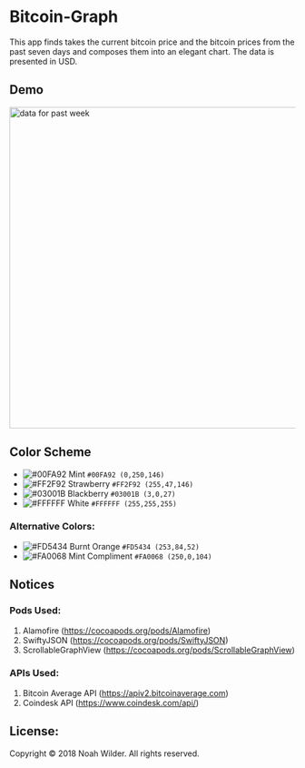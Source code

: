 # Bitcoin-Graph

This app finds takes the current bitcoin price and the bitcoin prices from the past seven days and composes them into an elegant chart. The data is presented in USD.

## Demo
<img width="565" alt="data for past week" src="https://user-images.githubusercontent.com/35314567/36348350-9ff53a60-143b-11e8-99d5-ea952eaf5c5e.png">

## Color Scheme
- ![#00FA92](https://placehold.it/15/00FA92/000000?text=+)  Mint  `#00FA92 (0,250,146)`
- ![#FF2F92](https://placehold.it/15/FF2F92/000000?text=+)  Strawberry  `#FF2F92 (255,47,146)`
- ![#03001B](https://placehold.it/15/03001B/000000?text=+)  Blackberry  `#03001B (3,0,27)`
- ![#FFFFFF](https://placehold.it/15/FFFFFF/000000?text=+)  White  `#FFFFFF (255,255,255)`
### Alternative Colors:
- ![#FD5434](https://placehold.it/15/FD5434/000000?text=+)  Burnt Orange  `#FD5434 (253,84,52)`
- ![#FA0068](https://placehold.it/15/FA0068/000000?text=+)  Mint Compliment  `#FA0068 (250,0,104)`
## Notices
### Pods Used:
1. Alamofire (https://cocoapods.org/pods/Alamofire)
2. SwiftyJSON (https://cocoapods.org/pods/SwiftyJSON)
3. ScrollableGraphView (https://cocoapods.org/pods/ScrollableGraphView)

### APIs Used:
1. Bitcoin Average API (https://apiv2.bitcoinaverage.com)
2. Coindesk API (https://www.coindesk.com/api/)


## License:
Copyright © 2018 Noah Wilder. All rights reserved.

